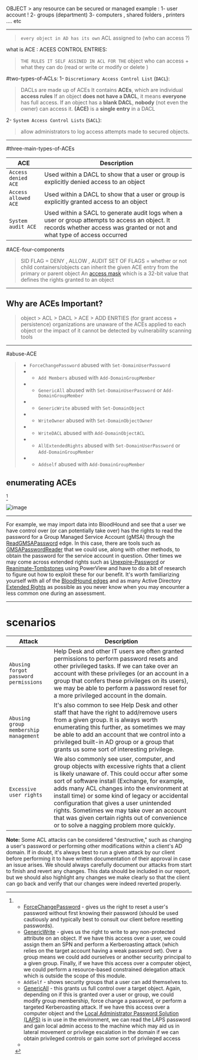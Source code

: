
OBJECT > any resource can be secured or managed 
example :
1- user account !
2- groups (department)
3- computers , shared folders , printers .... etc

---
>`every object in AD has its own` ACL assigned to (who can access ?)

what is ACE : ACEES CONTROL ENTRIES:
>`THE RULES IT SELF ASSINED IN ACL FOR THE` object 
>who can access + what they can do (read  or  write or modify or delete )

#two-types-of-ACLs:
1- `Discretionary Access Control List` (`DACL`):
>DACLs are made up of ACEs
>It contains **ACEs**, which are individual **access rules**
>If an object **does not have a DACL**, it means **everyone** has full access. If an object has a **blank DACL**, **nobody** (not even the owner) can access it.
>**(ACE)** is a **single entry** in a DACL
>

2- `System Access Control Lists` (`SACL`):
>allow administrators to log access attempts made to secured objects.

---
#three-main-types-of-ACEs

| **ACE**              | **Description**                                                                                                                                                            |
| -------------------- | -------------------------------------------------------------------------------------------------------------------------------------------------------------------------- |
| `Access denied ACE`  | Used within a DACL to show that a user or group is explicitly denied access to an object                                                                                   |
| `Access allowed ACE` | Used within a DACL to show that a user or group is explicitly granted access to an object                                                                                  |
| `System audit ACE`   | Used within a SACL to generate audit logs when a user or group attempts to access an object. It records whether access was granted or not and what type of access occurred |

#ACE-four-components
>SID
>FLAG = DENY , ALLOW , AUDIT
>SET OF FLAGS = whether or not child containers/objects can inherit the given ACE entry from the primary or parent object
>An [access mask](https://docs.microsoft.com/en-us/openspecs/windows_protocols/ms-dtyp/7a53f60e-e730-4dfe-bbe9-b21b62eb790b?redirectedfrom=MSDN) which is a 32-bit value that defines the rights granted to an object

---
## Why are ACEs Important?
>object > ACL > DACL > ACE > ADD ENRTIES (for grant access + persistence)
>organizations are unaware of the ACEs applied to each object or the impact of it
>cannot be detected by vulnerability scanning tools

---

#abuse-ACE
>- `ForceChangePassword` abused with `Set-DomainUserPassword`
>- - `Add Members` abused with `Add-DomainGroupMember`
>- - `GenericAll` abused with `Set-DomainUserPassword` or `Add-DomainGroupMember`
>- - `GenericWrite` abused with `Set-DomainObject`
>- - `WriteOwner` abused with `Set-DomainObjectOwner`
>- - `WriteDACL` abused with `Add-DomainObjectACL`
>- - `AllExtendedRights` abused with `Set-DomainUserPassword` or `Add-DomainGroupMember`
>- - `Addself` abused with `Add-DomainGroupMember`


## enumerating  ACEs
[^1]


[^1]: - [ForceChangePassword](https://bloodhound.readthedocs.io/en/latest/data-analysis/edges.html#forcechangepassword) - gives us the right to reset a user's password without first knowing their password (should be used cautiously and typically best to consult our client before resetting passwords).
	- [GenericWrite](https://bloodhound.readthedocs.io/en/latest/data-analysis/edges.html#genericwrite) - gives us the right to write to any non-protected attribute on an object. If we have this access over a user, we could assign them an SPN and perform a Kerberoasting attack (which relies on the target account having a weak password set). Over a group means we could add ourselves or another security principal to a given group. Finally, if we have this access over a computer object, we could perform a resource-based constrained delegation attack which is outside the scope of this module.
	- `AddSelf` - shows security groups that a user can add themselves to.
	- [GenericAll](https://bloodhound.readthedocs.io/en/latest/data-analysis/edges.html#genericall) - this grants us full control over a target object. Again, depending on if this is granted over a user or group, we could modify group membership, force change a password, or perform a targeted Kerberoasting attack. If we have this access over a computer object and the [Local Administrator Password Solution (LAPS)](https://www.microsoft.com/en-us/download/details.aspx?id=46899) is in use in the environment, we can read the LAPS password and gain local admin access to the machine which may aid us in lateral movement or privilege escalation in the domain if we can obtain privileged controls or gain some sort of privileged access
	-
![image](https://academy.hackthebox.com/storage/modules/143/ACL_attacks_graphic.png)

---


For example, we may import data into BloodHound and see that a user we have control over (or can potentially take over) has the rights to read the password for a Group Managed Service Account (gMSA) through the [ReadGMSAPassword](https://bloodhound.readthedocs.io/en/latest/data-analysis/edges.html#readgmsapassword) edge. In this case, there are tools such as [GMSAPasswordReader](https://github.com/rvazarkar/GMSAPasswordReader) that we could use, along with other methods, to obtain the password for the service account in question. Other times we may come across extended rights such as [Unexpire-Password](https://learn.microsoft.com/en-us/windows/win32/adschema/r-unexpire-password) or [Reanimate-Tombstones](https://learn.microsoft.com/en-us/windows/win32/adschema/r-reanimate-tombstones) using PowerView and have to do a bit of research to figure out how to exploit these for our benefit. It's worth familiarizing yourself with all of the [BloodHound edges](https://bloodhound.readthedocs.io/en/latest/data-analysis/edges.html) and as many Active Directory [Extended Rights](https://learn.microsoft.com/en-us/windows/win32/adschema/extended-rights) as possible as you never know when you may encounter a less common one during an assessment.

---

# scenarios

|Attack|Description|
|---|---|
|`Abusing forgot password permissions`|Help Desk and other IT users are often granted permissions to perform password resets and other privileged tasks. If we can take over an account with these privileges (or an account in a group that confers these privileges on its users), we may be able to perform a password reset for a more privileged account in the domain.|
|`Abusing group membership management`|It's also common to see Help Desk and other staff that have the right to add/remove users from a given group. It is always worth enumerating this further, as sometimes we may be able to add an account that we control into a privileged built-in AD group or a group that grants us some sort of interesting privilege.|
|`Excessive user rights`|We also commonly see user, computer, and group objects with excessive rights that a client is likely unaware of. This could occur after some sort of software install (Exchange, for example, adds many ACL changes into the environment at install time) or some kind of legacy or accidental configuration that gives a user unintended rights. Sometimes we may take over an account that was given certain rights out of convenience or to solve a nagging problem more quickly.|

**Note:** Some ACL attacks can be considered "destructive," such as changing a user's password or performing other modifications within a client's AD domain. If in doubt, it's always best to run a given attack by our client before performing it to have written documentation of their approval in case an issue arises. We should always carefully document our attacks from start to finish and revert any changes. This data should be included in our report, but we should also highlight any changes we make clearly so that the client can go back and verify that our changes were indeed reverted properly.


